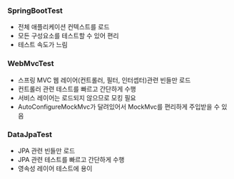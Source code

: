 ### SpringBootTest
* 전체 애플리케이션 컨텍스트를 로드
* 모든 구성요소를 테스트할 수 있어 편리
* 테스트 속도가 느림

### WebMvcTest
* 스프링 MVC 웹 레이어(컨트롤러, 필터, 인터셉터)관련 빈들만 로드
* 컨트롤러 관련 테스트를 빠르고 간단하게 수행
* 서비스 레이어는 로드되지 않으므로 모킹 필요
* AutoConfigureMockMvc가 달려있어서 MockMvc를 편리하게 주입받을 수 있음

### DataJpaTest
* JPA 관련 빈들만 로드
* JPA 관련 테스트를 빠르고 간단하게 수행
* 영속성 레이어 테스트에 용이